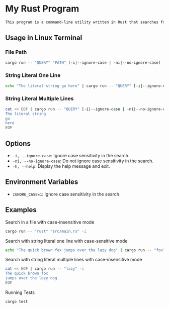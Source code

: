 # My Rust Program

```markdown
This program is a command-line utility written in Rust that searches for a query in given input (either a file or direct text input).
```

## Usage in Linux Terminal

### File Path
```bash
cargo run -- "QUERY" "PATH" [-i|--ignore-case | -ni|--no-ignore-case]
```

### String Literal One Line
```bash
echo "The literal string go here" | cargo run -- "QUERY" [-i|--ignore-case | -ni|--no-ignore-case]
```

### String Literal Multiple Lines
```bash
cat << EOF | cargo run -- "QUERY" [-i|--ignore-case | -ni|--no-ignore-case]
The literal string
go
here
EOF
```

## Options
- `-i, --ignore-case`: Ignore case sensitivity in the search.
- `-ni, --no-ignore-case`: Do not ignore case sensitivity in the search.
- `-h, --help`: Display the help message and exit.

## Environment Variables
- `IGNORE_CASE=1`: Ignore case sensitivity in the search.

## Examples
Search in a file with case-insensitive mode
```bash
cargo run -- "rust" "src/main.rs" -i
```

Search with string literal one line with case-sensitive mode
```bash
echo "The quick brown fox jumps over the lazy dog" | cargo run -- "fox"
```

Search with string literal multiple lines with case-insensitive mode
``` bash
cat << EOF | cargo run -- "lazy" -i
The quick brown fox
jumps over the lazy dog.
EOF
```
Running Tests
```bash
cargo test
```